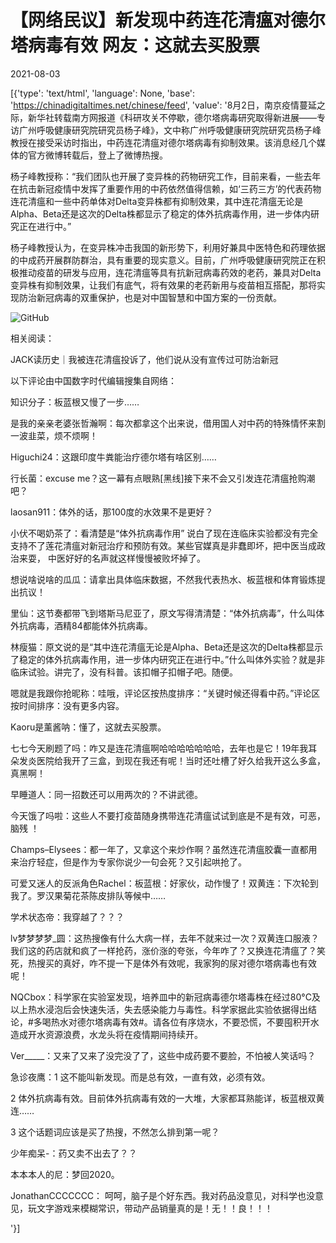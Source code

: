 # 【网络民议】新发现中药连花清瘟对德尔塔病毒有效  网友：这就去买股票

2021-08-03

[{'type': 'text/html', 'language': None, 'base': 'https://chinadigitaltimes.net/chinese/feed', 'value': '8月2日，南京疫情蔓延之际，新华社转载南方网报道《科研攻关不停歇，德尔塔病毒研究取得新进展——专访广州呼吸健康研究院研究员杨子峰》，文中称广州呼吸健康研究院研究员杨子峰教授在接受采访时指出，中药连花清瘟对德尔塔病毒有抑制效果。该消息经几个媒体的官方微博转载后，登上了微博热搜。



杨子峰教授称：“我们团队也开展了变异株的药物研究工作，目前来看，一些去年在抗击新冠疫情中发挥了重要作用的中药依然值得信赖，如‘三药三方’的代表药物连花清瘟和一些中药单体对Delta变异株都有抑制效果，其中连花清瘟无论是Alpha、Beta还是这次的Delta株都显示了稳定的体外抗病毒作用，进一步体内研究正在进行中。”

杨子峰教授认为，在变异株冲击我国的新形势下，利用好兼具中医特色和药理依据的中成药开展群防群治，具有重要的现实意义。目前，广州呼吸健康研究院正在积极推动疫苗的研发与应用，连花清瘟等具有抗新冠病毒药效的老药，兼具对Delta变异株有抑制效果，让我们有底气，将有效果的老药新用与疫苗相互搭配，那将实现防治新冠病毒的双重保护，也是对中国智慧和中国方案的一份贡献。



![GitHub](https://chinadigitaltimes.net/chinese/files/2021/08/极目新闻.png)

相关阅读：



JACK读历史｜我被连花清瘟投诉了，他们说从没有宣传过可防治新冠



以下评论由中国数字时代编辑搜集自网络：



知识分子：板蓝根又慢了一步……

是我的亲亲老婆张哲瀚啊：每次都拿这个出来说，借用国人对中药的特殊情怀来割一波韭菜，烦不烦啊！

Higuchi24：这跟印度牛粪能治疗德尔塔有啥区别……

行长菌：excuse me？这一幕有点眼熟[黑线]接下来不会又引发连花清瘟抢购潮吧？

laosan911：体外的话，那100度的水效果不是更好？

小伏不喝奶茶了：看清楚是“体外抗病毒作用” 说白了现在连临床实验都没有完全支持不了莲花清瘟对新冠治疗和预防有效。某些官媒真是非蠢即坏，把中医当成政治来耍， 中医好好的名声就这样慢慢被败坏掉了。

想说啥说啥的瓜瓜：请拿出具体临床数据，不然我代表热水、板蓝根和体育锻炼提出抗议！

里仙：这节奏都带飞到塔斯马尼亚了，原文写得清清楚：“体外抗病毒”，什么叫体外抗病毒，酒精84都能体外抗病毒。

林瘦猫：原文说的是“其中连花清瘟无论是Alpha、Beta还是这次的Delta株都显示了稳定的体外抗病毒作用，进一步体内研究正在进行中。”什么叫体外实验？就是非临床试验。讲完了，没有科普。该扣帽子扣帽子吧。随便。

嗯就是我跟你抢昵称：哇哦，评论区按热度排序：“关键时候还得看中药。”评论区按时间排序：没有更多内容。

Kaoru是薰酱呐：懂了，这就去买股票。

七七今天刷题了吗：咋又是连花清瘟啊哈哈哈哈哈哈哈，去年也是它！19年我耳朵发炎医院给我开了三盒，到现在我还有呢！当时还吐槽了好久给我开这么多盒，真黑啊！

早睡道人：同一招数还可以用两次的？不讲武德。

今天饿了吗啦：这些人不要打疫苗随身携带连花清瘟试试到底是不是有效，可恶，脑残 ！

Champs&#8211;Elysees：都一年了，又拿这个来炒作啊？虽然连花清瘟胶囊一直都用来治疗轻症，但是作为专家你说少一句会死？又引起哄抢了。

可爱又迷人的反派角色Rachel：板蓝根：好家伙，动作慢了！双黄连：下次轮到我了。罗汉果菊花茶陈皮排队等候中……

学术状态帝：我穿越了？？？

lv梦梦梦梦_圆：这热搜像有什么大病一样，去年不就来过一次？双黄连口服液？我们这的药店就和疯了一样抢药，涨价涨的夸张，今年咋了？又换连花清瘟了？笑死，热搜买的真好，咋不提一下是体外有效呢，我家狗的尿对德尔塔病毒也有效呢！

NQCbox：科学家在实验室发现，培养皿中的新冠病毒德尔塔毒株在经过80°C及以上热水浸泡后会快速失活，失去感染能力与毒性。科学家据此实验依据得出结论，#多喝热水对德尔塔病毒有效#。请各位有序烧水，不要恐慌，不要囤积开水造成开水资源浪费，水龙头将在疫情期间持续开。

Ver_____：又来了又来了没完没了了，这些中成药要不要脸，不怕被人笑话吗？

急诊夜鹰：1 这不能叫新发现。而是总有效，一直有效，必须有效。

2 体外抗病毒有效。目前体外抗病毒有效的一大堆，大家都耳熟能详，板蓝根双黄连……

3 这个话题词应该是买了热搜，不然怎么排到第一呢？

少年痴呆-：药又卖不出去了？？

本本本人的尼：梦回2020。

JonathanCCCCCCC： 呵呵，脑子是个好东西。我对药品没意见，对科学也没意见，玩文字游戏来模糊常识，带动产品销量真的是！无！！良！！！

'}]